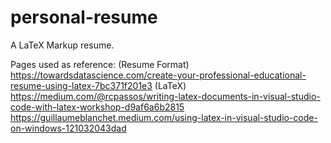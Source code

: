 # personal-resume
A LaTeX Markup resume.

Pages used as reference:
(Resume Format)
https://towardsdatascience.com/create-your-professional-educational-resume-using-latex-7bc371f201e3
(LaTeX)
https://medium.com/@rcpassos/writing-latex-documents-in-visual-studio-code-with-latex-workshop-d9af6a6b2815
https://guillaumeblanchet.medium.com/using-latex-in-visual-studio-code-on-windows-121032043dad

